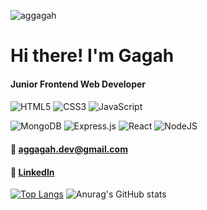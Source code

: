 <p align="left"> <img src="https://komarev.com/ghpvc/?username=aggagah&label=Profile%20views&color=0e75b6&style=flat" alt="aggagah" /> </p>

# Hi there! I'm Gagah
#### Junior Frontend Web Developer

####
![HTML5](https://img.shields.io/badge/html5-%23E34F26.svg?style=for-the-badge&logo=html5&logoColor=white)
![CSS3](https://img.shields.io/badge/css3-%231572B6.svg?style=for-the-badge&logo=css3&logoColor=white)
![JavaScript](https://img.shields.io/badge/javascript-%23323330.svg?style=for-the-badge&logo=javascript&logoColor=%23F7DF1E)

![MongoDB](https://img.shields.io/badge/MongoDB-%234ea94b.svg?style=for-the-badge&logo=mongodb&logoColor=white)
![Express.js](https://img.shields.io/badge/express.js-%23404d59.svg?style=for-the-badge&logo=express&logoColor=%2361DAFB)
![React](https://img.shields.io/badge/react-%2320232a.svg?style=for-the-badge&logo=react&logoColor=%2361DAFB)
![NodeJS](https://img.shields.io/badge/node.js-6DA55F?style=for-the-badge&logo=node.js&logoColor=white)


#### :email: aggagah.dev@gmail.com
#### :wave: [LinkedIn](https://www.linkedin.com/in/gagah-aji-gunadi-4378441ba/)
[![Top Langs](https://github-readme-stats.vercel.app/api/top-langs/?username=aggagah&langs_count=8)](https://github.com/anuraghazra/github-readme-stats)
![Anurag's GitHub stats](https://github-readme-stats.vercel.app/api?username=aggagah&show_icons=true&theme=radical)

